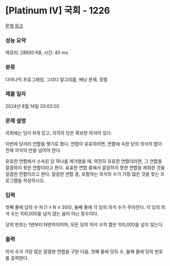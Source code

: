 # [Platinum IV] 국회 - 1226 

[문제 링크](https://www.acmicpc.net/problem/1226) 

### 성능 요약

메모리: 28920 KB, 시간: 40 ms

### 분류

다이나믹 프로그래밍, 그리디 알고리즘, 배낭 문제, 정렬

### 제출 일자

2024년 8월 14일 20:02:02

### 문제 설명

<p>국회에는 당이 N개 있고, 각각의 당은 확보한 의석이 있다.</p>

<p>이번에 당끼리 연합을 맺기로 했다. 연합이 유효하려면, 연합에 속한 당의 의석의 합이 전체 의석의 반을 넘어야 한다.</p>

<p>유효한 연합에서 소속된 당 하나를 제거했을 때, 여전히 유효한 연합이라면, 그 연합을 깔끔하지 못한 연합이라고 한다. 유효한 연합 중에서 깔끔하지 못한 연합을 제외한 것을 깔끔한 연합이라고 한다. 깔끔한 연합 중, 포함하는 의석의 수가 가장 많은 것을 찾는 프로그램을 작성하시오.</p>

### 입력 

 <p>첫째 줄에 당의 수 N (1 ≤ N ≤ 300), 둘째 줄에 각 당의 의석 수가 주어진다. 각 당의 의석 수는 100,000을 넘지 않는 음이 아닌 정수이다.</p>

<p>당의 번호는 1번부터 N번까지이며, 모든 당의 의석 수의 합은 100,000을 넘지 않는다.</p>

### 출력 

 <p>의석 수가 가장 많은 깔끔한 연합을 구한 다음, 첫째 줄에 당의 수, 둘째 줄에 당의 번호를 출력한다.</p>

